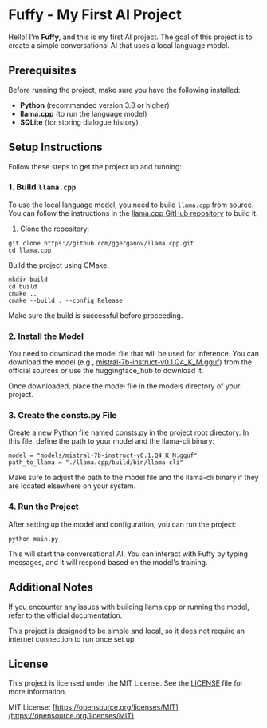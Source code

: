 # Fuffy - My First AI Project

Hello! I'm **Fuffy**, and this is my first AI project. The goal of this project is to create a simple conversational AI that uses a local language model.

## Prerequisites

Before running the project, make sure you have the following installed:

- **Python** (recommended version 3.8 or higher)
- **llama.cpp** (to run the language model)
- **SQLite** (for storing dialogue history)

## Setup Instructions

Follow these steps to get the project up and running:

### 1. **Build `llama.cpp`**

To use the local language model, you need to build `llama.cpp` from source. You can follow the instructions in the [llama.cpp GitHub repository](https://github.com/ggerganov/llama.cpp) to build it.

1. Clone the repository:
```
git clone https://github.com/ggerganov/llama.cpp.git
cd llama.cpp
```

Build the project using CMake:
```
mkdir build
cd build
cmake ..
cmake --build . --config Release
```
Make sure the build is successful before proceeding.

### 2. Install the Model
You need to download the model file that will be used for inference. You can download the model (e.g., [mistral-7b-instruct-v0.1.Q4_K_M.gguf](https://huggingface.co/TheBloke/Mistral-7B-Instruct-v0.1-GGUF?show_file_info=mistral-7b-instruct-v0.1.Q4_K_M.gguf)) from the official sources or use the huggingface_hub to download it.

Once downloaded, place the model file in the models directory of your project.

### 3. Create the consts.py File
Create a new Python file named consts.py in the project root directory. In this file, define the path to your model and the llama-cli binary:
```
model = "models/mistral-7b-instruct-v0.1.Q4_K_M.gguf"
path_to_llama = "./llama.cpp/build/bin/llama-cli"
```
Make sure to adjust the path to the model file and the llama-cli binary if they are located elsewhere on your system.

### 4. Run the Project
After setting up the model and configuration, you can run the project:
```
python main.py
```
This will start the conversational AI. You can interact with Fuffy by typing messages, and it will respond based on the model's training.

## Additional Notes
If you encounter any issues with building llama.cpp or running the model, refer to the official documentation.

This project is designed to be simple and local, so it does not require an internet connection to run once set up.

## License

This project is licensed under the MIT License. See the [LICENSE](LICENSE) file for more information.

MIT License: [https://opensource.org/licenses/MIT](https://opensource.org/licenses/MIT)
